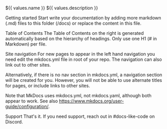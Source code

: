 ${{ values.name }} ${{ values.description }}

Getting started Start write your documentation by adding more markdown (.md) files to this folder (/docs) or replace the content in this file.

Table of Contents The Table of Contents on the right is generated automatically based on the hierarchy of headings. Only use one H1 (# in Markdown) per file.

Site navigation For new pages to appear in the left hand navigation you need edit the mkdocs.yml file in root of your repo. The navigation can also link out to other sites.

Alternatively, if there is no nav section in mkdocs.yml, a navigation section will be created for you. However, you will not be able to use alternate titles for pages, or include links to other sites.

Note that MkDocs uses mkdocs.yml, not mkdocs.yaml, although both appear to work. See also https://www.mkdocs.org/user-guide/configuration/.

Support That's it. If you need support, reach out in #docs-like-code on Discord.
